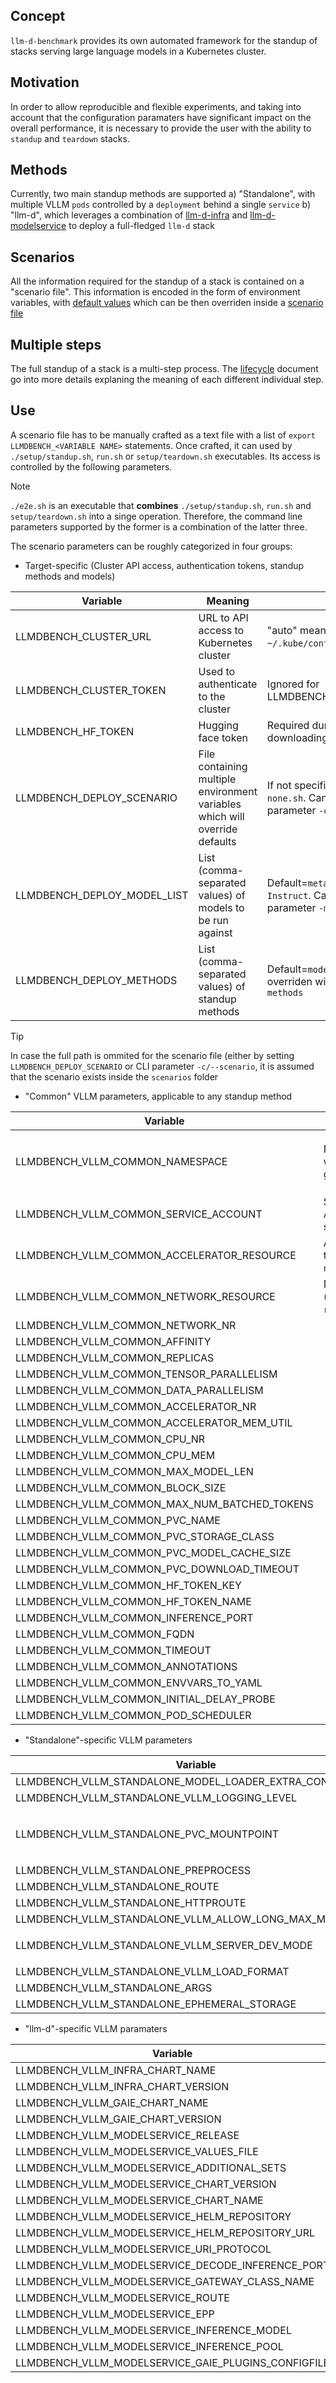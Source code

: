 ## Concept
`llm-d-benchmark` provides its own automated framework for the standup of stacks serving large language models in a Kubernetes cluster.

## Motivation
In order to allow reproducible and flexible experiments, and taking into account that the configuration paramaters have significant impact on the overall performance, it is necessary to provide the user with the ability to `standup` and `teardown` stacks.

## Methods
Currently, two main standup methods are supported
a) "Standalone", with multiple VLLM `pods` controlled by a `deployment` behind a single `service`
b) "llm-d", which leverages a combination of [llm-d-infra](https://github.com/llm-d-incubation/llm-d-infra.git) and [llm-d-modelservice](https://github.com/llm-d/llm-d-model-service.git) to deploy a full-fledged `llm-d` stack

## Scenarios
All the information required for the standup of a stack is contained on a "scenario file". This information is encoded in the form of environment variables, with [default values](../setup/env.sh) which can be then overriden inside a [scenario file](../scenarios)


## Multiple steps
The full standup of a stack is a multi-step process. The [lifecycle](lifecycle.md) document go into more details explaning the meaning of each different individual step.

## Use
A scenario file has to be manually crafted as a text file with a list of `export LLMDBENCH_<VARIABLE NAME>` statements. Once crafted, it can used by `./setup/standup.sh`, `run.sh` or `setup/teardown.sh` executables. Its access is controlled by the following parameters.

> [!NOTE]
> `./e2e.sh` is an executable that **combines** `./setup/standup.sh`, `run.sh` and `setup/teardown.sh` into a singe operation. Therefore, the command line parameters supported by the former is a combination of the latter three.

The scenario parameters can be roughly categorized in four groups:
- Target-specific (Cluster API access, authentication tokens, standup methods and models)

| Variable                                     | Meaning                                        | Note                                                  |
| -------------------------------------------- | ---------------------------------------------- | ----------------------------------------------------- |
| LLMDBENCH_CLUSTER_URL                        | URL to API access to Kubernetes cluster        | "auto" means "current" (e.g. `~/.kube/config`) is used|
| LLMDBENCH_CLUSTER_TOKEN                      | Used to authenticate to the cluster            | Ignored for LLMDBENCH_CLUSTER_URL="auto"              |
| LLMDBENCH_HF_TOKEN                           | Hugging face token                             | Required during standup for model downloading         |
| LLMDBENCH_DEPLOY_SCENARIO                    | File containing multiple environment variables which will override defaults | If not specified, defaults to (empty) `none.sh`. Can be overriden with CLI parameter `-c/--scenario` |
| LLMDBENCH_DEPLOY_MODEL_LIST                  | List (comma-separated values) of models to be run against | Default=`meta-llama/Llama-3.2-1B-Instruct`. Can be overriden with CLI parameter `-m/--models` |
| LLMDBENCH_DEPLOY_METHODS                       | List (comma-separated values) of standup methods | Default=`modelservice`. Can be overriden with CLI parameter `-t/--methods` |

> [!TIP]
> In case the full path is ommited for the scenario file (either by setting `LLMDBENCH_DEPLOY_SCENARIO` or CLI parameter `-c/--scenario`, it is assumed that the scenario exists inside the `scenarios` folder

- "Common" VLLM parameters, applicable to any standup method

| Variable                                     | Meaning                                    | Note                                                      |
| -------------------------------------------- | ------------------------------------------ | --------------------------------------------------------- |
| LLMDBENCH_VLLM_COMMON_NAMESPACE              | Namespace where stack gets stood up        | Default=`llmdbench`. Can be overriden with CLI parameter `-p/--namespace`       |
| LLMDBENCH_VLLM_COMMON_SERVICE_ACCOUNT        | Service Account for stack                  |                                                           |
| LLMDBENCH_VLLM_COMMON_ACCELERATOR_RESOURCE   | Accelerator type (e.g., `nvidia.com/gpu`)  | "auto" means, will query the cluster to discover          |
| LLMDBENCH_VLLM_COMMON_NETWORK_RESOURCE       | Network type (e.g., `rdma/roce_gdr`)       |                                                           |
| LLMDBENCH_VLLM_COMMON_NETWORK_NR             |                                            |                                                           |
| LLMDBENCH_VLLM_COMMON_AFFINITY               |                                            |                                                           |
| LLMDBENCH_VLLM_COMMON_REPLICAS               |                                            |                                                           |
| LLMDBENCH_VLLM_COMMON_TENSOR_PARALLELISM     |                                            |                                                           |
| LLMDBENCH_VLLM_COMMON_DATA_PARALLELISM       |                                            |                                                           |
| LLMDBENCH_VLLM_COMMON_ACCELERATOR_NR         |                                            |                                                           |
| LLMDBENCH_VLLM_COMMON_ACCELERATOR_MEM_UTIL   |                                            |                                                           |
| LLMDBENCH_VLLM_COMMON_CPU_NR                 |                                            |                                                           |
| LLMDBENCH_VLLM_COMMON_CPU_MEM                |                                            |                                                           |
| LLMDBENCH_VLLM_COMMON_MAX_MODEL_LEN          |                                            |                                                           |
| LLMDBENCH_VLLM_COMMON_BLOCK_SIZE             |                                            |                                                           |
| LLMDBENCH_VLLM_COMMON_MAX_NUM_BATCHED_TOKENS |                                            |                                                           |
| LLMDBENCH_VLLM_COMMON_PVC_NAME               |                                            |                                                           |
| LLMDBENCH_VLLM_COMMON_PVC_STORAGE_CLASS      |                                            |                                                           |
| LLMDBENCH_VLLM_COMMON_PVC_MODEL_CACHE_SIZE   |                                            |                                                           |
| LLMDBENCH_VLLM_COMMON_PVC_DOWNLOAD_TIMEOUT   |                                            |                                                           |
| LLMDBENCH_VLLM_COMMON_HF_TOKEN_KEY           |                                            |                                                           |
| LLMDBENCH_VLLM_COMMON_HF_TOKEN_NAME          |                                            |                                                           |
| LLMDBENCH_VLLM_COMMON_INFERENCE_PORT         |                                            |                                                           |
| LLMDBENCH_VLLM_COMMON_FQDN                   |                                            |                                                           |
| LLMDBENCH_VLLM_COMMON_TIMEOUT                |                                            |                                                           |
| LLMDBENCH_VLLM_COMMON_ANNOTATIONS            |                                            |                                                           |
| LLMDBENCH_VLLM_COMMON_ENVVARS_TO_YAML        |                                            |                                                           |
| LLMDBENCH_VLLM_COMMON_INITIAL_DELAY_PROBE    |                                            |                                                           |
| LLMDBENCH_VLLM_COMMON_POD_SCHEDULER          |                                            |                                                           |

- "Standalone"-specific VLLM parameters

| Variable                                                | Meaning                                    | Note                                           |
| ------------------------------------------------------- | ------------------------------------------ | ---------------------------------------------- |
| LLMDBENCH_VLLM_STANDALONE_MODEL_LOADER_EXTRA_CONFIG     |                                            |                                                |
| LLMDBENCH_VLLM_STANDALONE_VLLM_LOGGING_LEVEL            |                                            |  e.g., `DEBUG, INFO, WARNING`                                              |
| LLMDBENCH_VLLM_STANDALONE_PVC_MOUNTPOINT                |                                            |  e.g., `source /setup/preprocess/standalone-preprocess.sh ; /setup/preprocess/standalone-preprocess.py`                                              |
| LLMDBENCH_VLLM_STANDALONE_PREPROCESS                    |                                            |                                                |
| LLMDBENCH_VLLM_STANDALONE_ROUTE                         |                                            |                                                |
| LLMDBENCH_VLLM_STANDALONE_HTTPROUTE                     |                                            |                                                |
| LLMDBENCH_VLLM_STANDALONE_VLLM_ALLOW_LONG_MAX_MODEL_LEN |                                            |                                                |
| LLMDBENCH_VLLM_STANDALONE_VLLM_SERVER_DEV_MODE          |                                            |  e.g., `safetensors, tensorizer, runai_streamer, fastsafetensors` |
| LLMDBENCH_VLLM_STANDALONE_VLLM_LOAD_FORMAT              |                                            |                                                |
| LLMDBENCH_VLLM_STANDALONE_ARGS                          |                                            |                                                |
| LLMDBENCH_VLLM_STANDALONE_EPHEMERAL_STORAGE             |                                            |                                                |

- "llm-d"-specific VLLM paramaters

| Variable                                          | Meaning                                         | Note                                            |
| ------------------------------------------------- | ----------------------------------------------- | ----------------------------------------------- |
| LLMDBENCH_VLLM_INFRA_CHART_NAME                   |                                                 |                                                 |
| LLMDBENCH_VLLM_INFRA_CHART_VERSION                |                                                 |                                                 |
| LLMDBENCH_VLLM_GAIE_CHART_NAME                    |                                                 |                                                 |
| LLMDBENCH_VLLM_GAIE_CHART_VERSION                 |                                                 |                                                 |
| LLMDBENCH_VLLM_MODELSERVICE_RELEASE               |                                                 |                                                 |
| LLMDBENCH_VLLM_MODELSERVICE_VALUES_FILE           |                                                 |                                                 |
| LLMDBENCH_VLLM_MODELSERVICE_ADDITIONAL_SETS       |                                                 |                                                 |
| LLMDBENCH_VLLM_MODELSERVICE_CHART_VERSION         |                                                 |                                                 |
| LLMDBENCH_VLLM_MODELSERVICE_CHART_NAME            |                                                 |                                                 |
| LLMDBENCH_VLLM_MODELSERVICE_HELM_REPOSITORY       |                                                 |                                                 |
| LLMDBENCH_VLLM_MODELSERVICE_HELM_REPOSITORY_URL   |                                                 |                                                 |
| LLMDBENCH_VLLM_MODELSERVICE_URI_PROTOCOL          |                                                 |                                                 |
| LLMDBENCH_VLLM_MODELSERVICE_DECODE_INFERENCE_PORT |                                                 |                                                 |
| LLMDBENCH_VLLM_MODELSERVICE_GATEWAY_CLASS_NAME    |                                                 |                                                 |
| LLMDBENCH_VLLM_MODELSERVICE_ROUTE                 |                                                 |                                                 |
| LLMDBENCH_VLLM_MODELSERVICE_EPP                   |                                                 |                                                 |
| LLMDBENCH_VLLM_MODELSERVICE_INFERENCE_MODEL       |                                                 |                                                 |
| LLMDBENCH_VLLM_MODELSERVICE_INFERENCE_POOL        |                                                 |                                                 |
| LLMDBENCH_VLLM_MODELSERVICE_GAIE_PLUGINS_CONFIGFILE |                                                 |                                                 |
